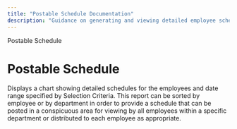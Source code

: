 ```yaml
---
title: "Postable Schedule Documentation"
description: "Guidance on generating and viewing detailed employee schedules for department or individual posting."
---
```


Postable Schedule

# Postable Schedule

Displays a chart showing detailed schedules for the employees and date range specified by Selection Criteria. This report can be sorted by employee or by department in order to provide a schedule that can be posted in a conspicuous area for viewing by all employees within a specific department or distributed to each employee as appropriate.
